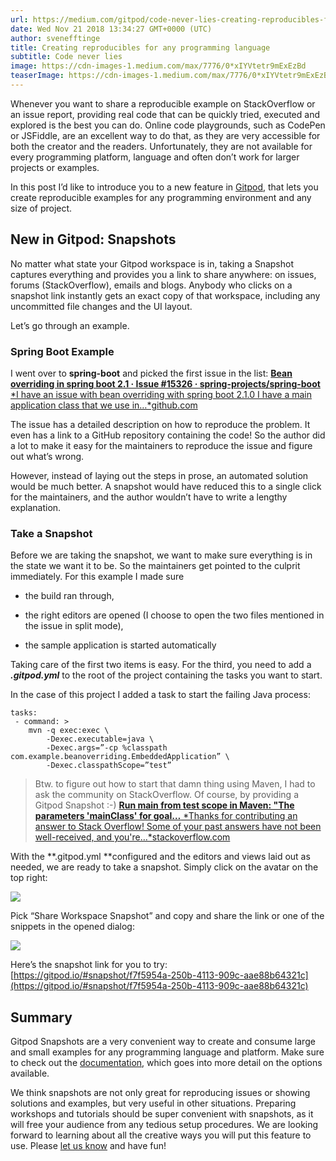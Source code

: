 ```yaml
---
url: https://medium.com/gitpod/code-never-lies-creating-reproducibles-for-any-programming-language-7946021a68f2
date: Wed Nov 21 2018 13:34:27 GMT+0000 (UTC)
author: svenefftinge
title: Creating reproducibles for any programming language
subtitle: Code never lies
image: https://cdn-images-1.medium.com/max/7776/0*xIYVtetr9mExEzBd
teaserImage: https://cdn-images-1.medium.com/max/7776/0*xIYVtetr9mExEzBd
---
```


Whenever you want to share a reproducible example on StackOverflow or an issue report, providing real code that can be quickly tried, executed and explored is the best you can do. Online code playgrounds, such as CodePen or JSFiddle, are an excellent way to do that, as they are very accessible for both the creator and the readers. Unfortunately, they are not available for every programming platform, language and often don’t work for larger projects or examples.

In this post I’d like to introduce you to a new feature in [Gitpod](https://gitpod.io), that lets you create reproducible examples for any programming environment and any size of project.

## New in Gitpod: Snapshots

No matter what state your Gitpod workspace is in, taking a Snapshot captures everything and provides you a link to share anywhere: on issues, forums (StackOverflow), emails and blogs. Anybody who clicks on a snapshot link instantly gets an exact copy of that workspace, including any uncommitted file changes and the UI layout.

Let’s go through an example.

### Spring Boot Example

I went over to **spring-boot** and picked the first issue in the list:
[**Bean overriding in spring boot 2.1 · Issue #15326 · spring-projects/spring-boot**
*I have an issue with bean overriding with spring boot 2.1.0 I have a main application class that we use in…*github.com](https://github.com/spring-projects/spring-boot/issues/15326)

The issue has a detailed description on how to reproduce the problem. It even has a link to a GitHub repository containing the code! So the author did a lot to make it easy for the maintainers to reproduce the issue and figure out what’s wrong.

However, instead of laying out the steps in prose, an automated solution would be much better. A snapshot would have reduced this to a single click for the maintainers, and the author wouldn’t have to write a lengthy explanation.

### Take a Snapshot

Before we are taking the snapshot, we want to make sure everything is in the state we want it to be. So the maintainers get pointed to the culprit immediately. For this example I made sure

* the build ran through,

* the right editors are opened
(I choose to open the two files mentioned in the issue in split mode),

* the sample application is started automatically

Taking care of the first two items is easy. For the third, you need to add a ***.gitpod.yml*** to the root of the project containing the tasks you want to start.

In the case of this project I added a task to start the failing Java process:

    tasks:
     - command: >
        mvn -q exec:exec \
            -Dexec.executable=java \
            -Dexec.args=”-cp %classpath com.example.beanoverriding.EmbeddedApplication” \
            -Dexec.classpathScope=”test”
> Btw. to figure out how to start that damn thing using Maven, I had to ask the community on StackOverflow. Of course, by providing a Gitpod Snapshot :-)
[**Run main from test scope in Maven: "The parameters 'mainClass' for goal…**
*Thanks for contributing an answer to Stack Overflow! Some of your past answers have not been well-received, and you're…*stackoverflow.com](https://stackoverflow.com/questions/53536751/run-main-from-test-scope-in-maven-the-parameters-mainclass-for-goal-org-code)

With the **.gitpod.yml **configured and the editors and views laid out as needed, we are ready to take a snapshot. Simply click on the avatar on the top right:

![](https://cdn-images-1.medium.com/max/2212/1*nOXkwor5kPsdJb-o2oHy4w.png)

Pick “Share Workspace Snapshot” and copy and share the link or one of the snippets in the opened dialog:

![](https://cdn-images-1.medium.com/max/4348/1*2aDOY4sHSyefz2uepzGskw.png)

Here’s the snapshot link for you to try:
[https://gitpod.io/#snapshot/f7f5954a-250b-4113-909c-aae88b64321c](https://gitpod.io/#snapshot/f7f5954a-250b-4113-909c-aae88b64321c)

## Summary

Gitpod Snapshots are a very convenient way to create and consume large and small examples for any programming language and platform. Make sure to check out the [documentation](https://docs.gitpod.io), which goes into more detail on the options available.

We think snapshots are not only great for reproducing issues or showing solutions and examples, but very useful in other situations. Preparing workshops and tutorials should be super convenient with snapshots, as it will free your audience from any tedious setup procedures. We are looking forward to learning about all the creative ways you will put this feature to use. Please [let us know](https://github.com/gitpod-io/gitpod) and have fun!
